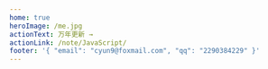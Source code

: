 ```yaml
---
home: true
heroImage: /me.jpg
actionText: 万年更新 →
actionLink: /note/JavaScript/
footer: '{ "email": "cyun9@foxmail.com", "qq": "2290384229" }'
---
```


